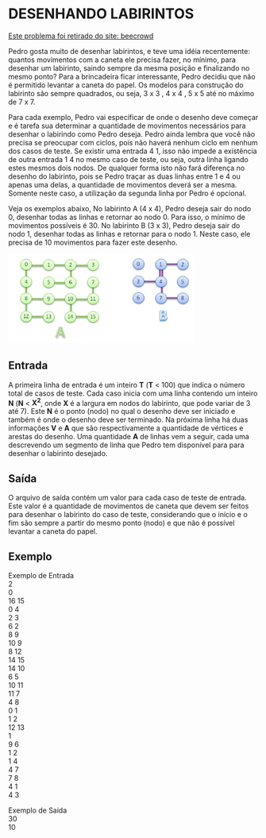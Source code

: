 # DESENHANDO LABIRINTOS

[Este problema foi retirado do site: beecrowd](https://www.beecrowd.com.br/judge/pt/problems/view/1076)

Pedro gosta muito de desenhar labirintos, e teve uma idéia recentemente: quantos movimentos com a caneta ele precisa fazer, no mínimo, para desenhar um labirinto, saindo sempre da mesma posição e finalizando no mesmo ponto? Para a brincadeira ficar interessante, Pedro decidiu que não é permitido levantar a caneta do papel. Os modelos para construção do labirinto são sempre quadrados, ou seja, 3 x 3 , 4 x 4 , 5 x 5 até no máximo de 7 x 7.

Para cada exemplo, Pedro vai especificar de onde o desenho deve começar e é tarefa sua determinar a quantidade de movimentos necessários para desenhar o labirindo como Pedro deseja. Pedro ainda lembra que você não precisa se preocupar com ciclos, pois não haverá nenhum ciclo em nenhum dos casos de teste. Se existir uma entrada 4 1, isso não impede a existência de outra entrada 1 4 no mesmo caso de teste, ou seja, outra linha ligando estes mesmos dois nodos. De qualquer forma isto não fará diferença no desenho do labirinto, pois se Pedro traçar as duas linhas entre 1 e 4 ou apenas uma delas, a quantidade de movimentos deverá ser a mesma. Somente neste caso, a utilização da segunda linha por Pedro é opcional.

Veja os exemplos abaixo, No labirinto A (4 x 4), Pedro deseja sair do nodo 0, desenhar todas as linhas e retornar ao nodo 0. Para isso, o mínimo de movimentos possíveis é 30. No labirinto B (3 x 3), Pedro deseja sair do nodo 1, desenhar  todas as linhas e retornar para o nodo 1. Neste caso, ele precisa de 10 movimentos para fazer este desenho.

![image](assets/img.png)

## Entrada

A primeira linha de entrada é um inteiro **T** (**T** < 100) que indica o número total de casos de teste. Cada caso inicia com uma linha contendo um inteiro **N** (**N** < **X<sup>2</sup>**, onde **X** é a largura em nodos do labirinto, que pode variar de 3 até 7). Este **N** é o ponto (nodo) no qual o desenho deve ser iniciado e também é onde o desenho deve ser terminado. Na próxima linha há duas informações **V** e **A** que são respectivamente a quantidade de vértices e arestas do desenho. Uma quantidade **A** de linhas vem a seguir, cada uma descrevendo um segmento de linha que Pedro tem disponível para para desenhar o labirinto desejado.

## Saída

O arquivo de saída contém um valor para cada caso de teste de entrada. Este valor é a quantidade de movimentos de caneta que devem ser feitos para desenhar o labirinto do caso de teste, considerando que o início e o fim são sempre a partir do mesmo ponto (nodo) e que não é possível levantar a caneta do papel.

## Exemplo

Exemplo de Entrada  
2  
0  
16 15  
0 4  
2 3  
6 2  
8 9  
10 9  
8 12  
14 15  
14 10  
6 5  
10 11  
11 7  
4 8  
0 1  
1 2  
12 13  
1  
9 6  
1 2  
1 4  
4 7  
7 8  
4 1  
4 3  

Exemplo de Saída  
30  
10  
